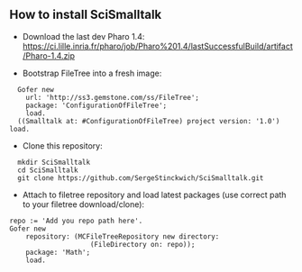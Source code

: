 ## How to install SciSmalltalk

* Download the last dev Pharo 1.4: https://ci.lille.inria.fr/pharo/job/Pharo%201.4/lastSuccessfulBuild/artifact/Pharo-1.4.zip

* Bootstrap FileTree into a fresh image:

```Smalltalk
  Gofer new
    url: 'http://ss3.gemstone.com/ss/FileTree';
    package: 'ConfigurationOfFileTree';
    load.
  ((Smalltalk at: #ConfigurationOfFileTree) project version: '1.0') load.
```

* Clone this repository:

```shell
  mkdir SciSmalltalk
  cd SciSmalltalk
  git clone https://github.com/SergeStinckwich/SciSmalltalk.git
```

* Attach to filetree repository and load latest packages (use correct path to your filetree download/clone):

```Smalltalk
repo := 'Add you repo path here'.
Gofer new
    repository: (MCFileTreeRepository new directory: 
                    (FileDirectory on: repo));
    package: 'Math';
    load.
```